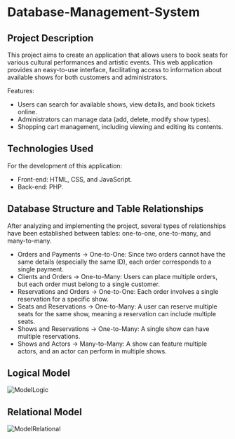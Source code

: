 # Database-Management-System

## Project Description
This project aims to create an application that allows users to book seats for various cultural performances and artistic events. This web application provides an easy-to-use interface, facilitating access to information about available shows for both customers and administrators.

Features:

- Users can search for available shows, view details, and book tickets online.
- Administrators can manage data (add, delete, modify show types).
- Shopping cart management, including viewing and editing its contents.

## Technologies Used
For the development of this application:

- Front-end: HTML, CSS, and JavaScript.
- Back-end: PHP.

## Database Structure and Table Relationships

After analyzing and implementing the project, several types of relationships have been established between tables: one-to-one, one-to-many, and many-to-many.
- Orders and Payments → One-to-One: Since two orders cannot have the same details (especially the same ID), each order corresponds to a single payment.
- Clients and Orders → One-to-Many: Users can place multiple orders, but each order must belong to a single customer.
- Reservations and Orders → One-to-One: Each order involves a single reservation for a specific show.
- Seats and Reservations → One-to-Many: A user can reserve multiple seats for the same show, meaning a reservation can include multiple seats.
- Shows and Reservations → One-to-Many: A single show can have multiple reservations.
- Shows and Actors → Many-to-Many: A show can feature multiple actors, and an actor can perform in multiple shows.


## Logical Model

![ModelLogic](https://github.com/user-attachments/assets/4ff9e58b-3337-487b-8ae2-5f12b72374cf)

## Relational Model


![ModelRelational](https://github.com/user-attachments/assets/42b4fe08-c59d-4e6a-84cb-b6611d8ee1a9)
